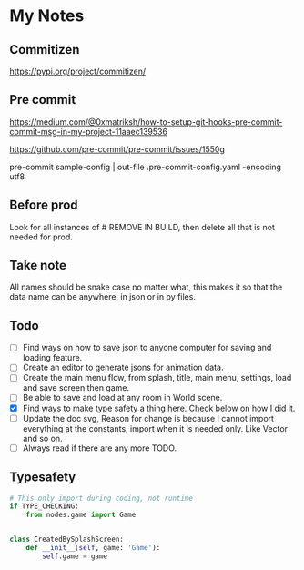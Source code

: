 # My Notes

## Commitizen

https://pypi.org/project/commitizen/

## Pre commit

https://medium.com/@0xmatriksh/how-to-setup-git-hooks-pre-commit-commit-msg-in-my-project-11aaec139536

https://github.com/pre-commit/pre-commit/issues/1550g

pre-commit sample-config | out-file .pre-commit-config.yaml -encoding utf8

## Before prod

Look for all instances of # REMOVE IN BUILD, then delete all that is not needed for prod.

## Take note

All names should be snake case no matter what, this makes it so that the data name can be anywhere, in json or in py files.

## Todo

- [ ] Find ways on how to save json to anyone computer for saving and loading feature.
- [ ] Create an editor to generate jsons for animation data.
- [ ] Create the main menu flow, from splash, title, main menu, settings, load and save screen then game.
- [ ] Be able to save and load at any room in World scene.
- [x] Find ways to make type safety a thing here. Check below on how I did it.
- [ ] Update the doc svg, Reason for change is because I cannot import everything at the constants, import when it is needed only. Like Vector and so on.
- [ ] Always read if there are any more TODO.

## Typesafety

```py
# This only import during coding, not runtime
if TYPE_CHECKING:
    from nodes.game import Game


class CreatedBySplashScreen:
    def __init__(self, game: 'Game'):
        self.game = game
```
